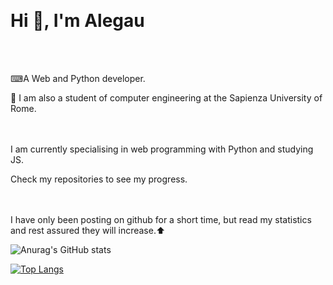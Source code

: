 &emsp;&emsp;&emsp;&emsp;&emsp;&emsp;&emsp;&emsp;&emsp;&emsp;&emsp;&emsp;&emsp;&emsp;&emsp;&emsp;&emsp;&emsp;&emsp;&emsp;&emsp;&emsp;<h1>Hi 👋, I'm Alegau </h1>
<br />
<br />

																	 
⌨A Web and Python developer.<br />

🏫 I am also a student of computer engineering at the Sapienza University of Rome.<br />

<br /><br />
I am currently specialising in web programming with Python and studying JS.

Check my repositories to see my progress.
<br />
<br />
<br />

I have only been posting on github for a short time, but read my statistics and rest assured they will increase.⬆


![Anurag's GitHub stats](https://github-readme-stats.vercel.app/api?username=alegau03&hide&show_icons=true&theme=dark)



[![Top Langs](https://github-readme-stats.vercel.app/api/top-langs/?username=alegau03&layout=donut&theme=dark)](https://github.com/anuraghazra/github-readme-stats)
